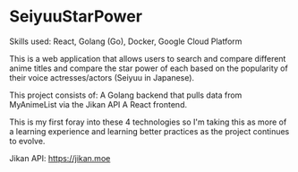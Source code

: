 # SeiyuuStarPower

Skills used:
React, Golang (Go), Docker, Google Cloud Platform

This is a web application that allows users to search and compare different anime titles and compare the star power of each based on the popularity of their voice actresses/actors (Seiyuu in Japanese).

This project consists of:
A Golang backend that pulls data from MyAnimeList via the Jikan API
A React frontend.

This is my first foray into these 4 technologies so I'm taking this as more of a learning experience and learning better practices as the project continues to evolve.

Jikan API:
https://jikan.moe